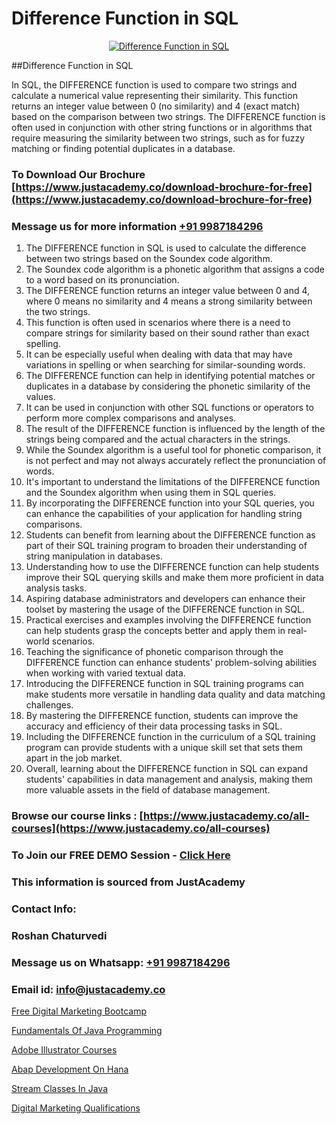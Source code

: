 # Difference Function in SQL

<p align="center">
  <a href="https://justacademy.co/course-detail/mysql-training">
    <img src="https://justacademy.co/storage2/course_image/1709880865_course_image.webp" alt="Difference Function in SQL">
  </a>
</p>
##Difference Function in SQL

In SQL, the DIFFERENCE function is used to compare two strings and calculate a numerical value representing their similarity. This function returns an integer value between 0 (no similarity) and 4 (exact match) based on the comparison between two strings. The DIFFERENCE function is often used in conjunction with other string functions or in algorithms that require measuring the similarity between two strings, such as for fuzzy matching or finding potential duplicates in a database.
### To Download Our Brochure [https://www.justacademy.co/download-brochure-for-free](https://www.justacademy.co/download-brochure-for-free)
### Message us for more information [+91 9987184296](https://api.whatsapp.com/send?phone=919987184296)
1) The DIFFERENCE function in SQL is used to calculate the difference between two strings based on the Soundex code algorithm.
2) The Soundex code algorithm is a phonetic algorithm that assigns a code to a word based on its pronunciation.
3) The DIFFERENCE function returns an integer value between 0 and 4, where 0 means no similarity and 4 means a strong similarity between the two strings.
4) This function is often used in scenarios where there is a need to compare strings for similarity based on their sound rather than exact spelling.
5) It can be especially useful when dealing with data that may have variations in spelling or when searching for similar-sounding words.
6) The DIFFERENCE function can help in identifying potential matches or duplicates in a database by considering the phonetic similarity of the values.
7) It can be used in conjunction with other SQL functions or operators to perform more complex comparisons and analyses.
8) The result of the DIFFERENCE function is influenced by the length of the strings being compared and the actual characters in the strings.
9) While the Soundex algorithm is a useful tool for phonetic comparison, it is not perfect and may not always accurately reflect the pronunciation of words.
10) It's important to understand the limitations of the DIFFERENCE function and the Soundex algorithm when using them in SQL queries.
11) By incorporating the DIFFERENCE function into your SQL queries, you can enhance the capabilities of your application for handling string comparisons.
12) Students can benefit from learning about the DIFFERENCE function as part of their SQL training program to broaden their understanding of string manipulation in databases.
13) Understanding how to use the DIFFERENCE function can help students improve their SQL querying skills and make them more proficient in data analysis tasks.
14) Aspiring database administrators and developers can enhance their toolset by mastering the usage of the DIFFERENCE function in SQL.
15) Practical exercises and examples involving the DIFFERENCE function can help students grasp the concepts better and apply them in real-world scenarios.
16) Teaching the significance of phonetic comparison through the DIFFERENCE function can enhance students' problem-solving abilities when working with varied textual data.
17) Introducing the DIFFERENCE function in SQL training programs can make students more versatile in handling data quality and data matching challenges.
18) By mastering the DIFFERENCE function, students can improve the accuracy and efficiency of their data processing tasks in SQL.
19) Including the DIFFERENCE function in the curriculum of a SQL training program can provide students with a unique skill set that sets them apart in the job market.
20) Overall, learning about the DIFFERENCE function in SQL can expand students' capabilities in data management and analysis, making them more valuable assets in the field of database management.

### Browse our course links : [https://www.justacademy.co/all-courses](https://www.justacademy.co/all-courses) 
### To Join our FREE DEMO Session - [Click Here](https://www.justacademy.co/register-for-course-demo)


### This information is sourced from JustAcademy
### Contact Info:
### Roshan Chaturvedi
### Message us on Whatsapp: [+91 9987184296](https://api.whatsapp.com/send?phone=919987184296)
### Email id: [info@justacademy.co](mailto:info@justacademy.co)
                
[Free Digital Marketing Bootcamp](https://www.linkedin.com/pulse/free-digital-marketing-bootcamp-justacademy-berlin-rdgbe?trackingId=pXeSE1%2BhTKBxCLxipQCihg%3D%3D&lipi=urn%3Ali%3Apage%3Ad_flagship3_company_admin%3BWtIq9U3gRByMpXlbn9mh%2Bw%3D%3D)

[Fundamentals Of Java Programming](https://www.linkedin.com/pulse/fundamentals-java-programming-justacademy-mumbai-bogac/)

[Adobe Illustrator Courses](https://medium.com/@ranepooja/adobe-illustrator-courses-6b2b70bc963a)

[Abap Development On Hana](https://medium.com/@mistersumit961/abap-development-on-hana-a6297ebd11d6)

[Stream Classes In Java](https://justacademyin.github.io/justacademy/stream-classes-in-java)

[Digital Marketing Qualifications](https://justacademyin.github.io/justacademy/digital-marketing-qualifications)

